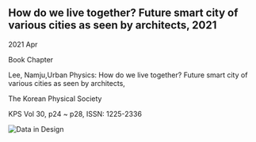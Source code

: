 ## How do we live together? Future smart city of various cities as seen by architects, 2021

2021 Apr

Book Chapter

Lee, Namju,Urban Physics: How do we live together? Future smart city of various cities as seen by architects, 

The Korean Physical Society

KPS Vol 30, p24 ~ p28, ISSN: 1225-2336 

![Data in Design](https://namjulee.github.io/njs-lab-public/project/2021-future-smart-city-of-various-cities-korean-physical-society/2021-future-smart-city-of-various-cities-korean-physical-society.jpg)
